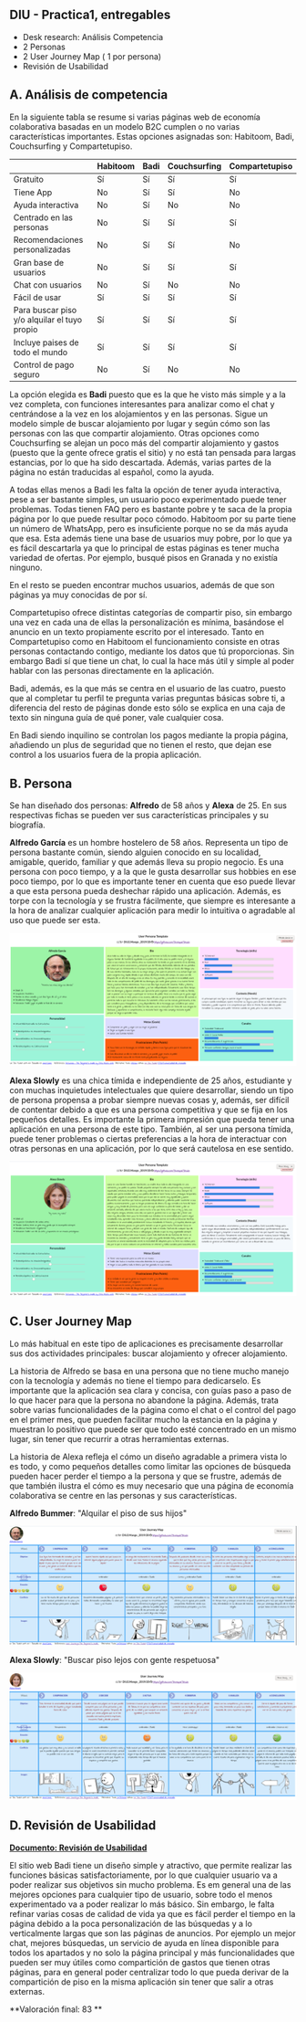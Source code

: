 ## DIU - Practica1, entregables




- Desk research: Análisis Competencia 
- 2 Personas 
- 2 User Journey Map  ( 1 por persona)
- Revisión de Usabilidad 



## A. Análisis de competencia

En la siguiente tabla se resume si varias páginas web de economía colaborativa basadas en un modelo B2C cumplen o no varias características importantes. Estas opciones asignadas son: Habitoom, Badi, Couchsurfing y Compartetupiso.

|                                              | Habitoom | **Badi** | Couchsurfing | Compartetupiso |
| -------------------------------------------- | -------- | -------- | ------------ | -------------- |
| Gratuito                                     | Sí       | Sí       | Sí           | Sí             |
| Tiene App                                    | No       | Sí       | Sí           | No             |
| Ayuda interactiva                            | No       | Sí       | No           | No             |
| Centrado en las personas                     | No       | Sí       | Sí           | Sí             |
| Recomendaciones personalizadas               | No       | Sí       | Sí           | No             |
| Gran base de usuarios                        | No       | Sí       | Sí           | Sí             |
| Chat con usuarios                            | No       | Sí       | No           | No             |
| Fácil de usar                                | Sí       | Sí       | Sí           | Sí             |
| Para buscar piso y/o alquilar el tuyo propio | Sí       | Sí       | Sí           | Sí             |
| Incluye paises de todo el mundo              | Sí       | Sí       | Sí           | Sí             |
| Control de pago seguro                       | No       | Sí       | No           | No             |

La opción elegida es **Badi** puesto que es la que he visto más simple y a la vez completa, con funciones interesantes para analizar como el chat y centrándose a la vez en los alojamientos y en las personas. Sigue un modelo simple de buscar alojamiento por lugar y según cómo son las personas con las que compartir alojamiento. Otras opciones como Couchsurfing se alejan un poco más del compartir alojamiento y gastos (puesto que la gente ofrece gratis el sitio) y no está tan pensada para largas estancias, por lo que ha sido descartada. Además, varias partes de la página no están traducidas al español, como la ayuda.

A todas ellas menos a Badi les falta la opción de tener ayuda interactiva, pese a ser bastante simples, un usuario poco experimentado puede tener problemas. Todas tienen FAQ pero es bastante pobre y te saca de la propia página por lo que puede resultar poco cómodo. Habitoom por su parte tiene un número de WhatsApp, pero es insuficiente porque no se da más ayuda que esa. Esta además tiene una base de usuarios muy pobre, por lo que ya es fácil descartarla ya que lo principal de estas páginas es tener mucha variedad de ofertas. Por ejemplo, busqué pisos en Granada y no existía ninguno. 

En el resto se pueden encontrar muchos usuarios, además de que son páginas ya muy conocidas de por sí.

Compartetupiso ofrece distintas categorías de compartir piso, sin embargo una vez en cada una de ellas la personalización es mínima, basándose el anuncio en un texto propiamente escrito por el interesado. Tanto en Compartetupiso como en Habitoom el funcionamiento consiste en otras personas contactando contigo, mediante los datos que tú proporcionas. Sin embargo Badi sí que tiene un chat, lo cual la hace más útil y simple al poder hablar con las personas directamente en la aplicación.

Badi, además, es la que más se centra en el usuario de las cuatro, puesto que al completar tu perfil te pregunta varias preguntas básicas sobre ti, a diferencia del resto de páginas donde esto sólo se explica en una caja de texto sin ninguna guía de qué poner, vale cualquier cosa.

En Badi siendo inquilino se controlan los pagos mediante la propia página, añadiendo un plus de seguridad que no tienen el resto, que dejan ese control a los usuarios fuera de la propia aplicación.



## B. Persona

Se han diseñado dos personas: **Alfredo** de 58 años y **Alexa** de 25. En sus respectivas fichas se pueden ver sus características principales y su biografía.

**Alfredo García** es un hombre hostelero de 58 años. Representa un tipo de persona bastante común, siendo alguien conocido en su localidad, amigable, querido, familiar y que además lleva su propio negocio. Es una persona con poco tiempo, y a la que le gusta desarrollar sus hobbies en ese poco tiempo, por lo que  es importante tener en cuenta que eso puede llevar a que esta persona pueda deshechar rápido una aplicación. Además, es torpe con la tecnología y se frustra fácilmente, que siempre es interesante a la hora de analizar cualquier aplicación para medir lo intuitiva o agradable al uso que puede ser esta. 

![](./persona1.png)

**Alexa Slowly** es una chica tímida e independiente de 25 años, estudiante y con muchas inquietudes intelectuales que quiere desarrollar, siendo un tipo de persona propensa a probar siempre nuevas cosas y, además, ser difícil de contentar debido a que es una persona competitiva y que se fija en los pequeños detalles. Es importante la primera impresión que pueda tener una aplicación en una persona de este tipo. También, al ser una persona tímida, puede tener problemas o ciertas preferencias a la hora de interactuar con otras personas en una aplicación, por lo que será cautelosa en ese sentido.

![](./persona2.png)

## C. User Journey Map

Lo más habitual en este tipo de aplicaciones es precisamente desarrollar sus dos actividades principales: buscar alojamiento y ofrecer alojamiento. 

La historia de Alfredo se basa en una persona que no tiene mucho manejo con la tecnología y además no tiene el tiempo para dedicarselo. Es importante que la aplicación sea clara y concisa, con guías paso a paso de lo que hacer para que la persona no abandone la página. Además, trata sobre varias funcionalidades de la página como el chat o el control del pago en el primer mes, que pueden facilitar mucho la estancia en la página y muestran lo positivo que puede ser que todo esté concentrado en un mismo lugar, sin tener que recurrir a otras herramientas externas.

La historia de Alexa refleja el cómo un diseño agradable a primera vista lo es todo, y como pequeños detalles como limitar las opciones de búsqueda pueden hacer perder el tiempo a la persona y que se frustre, además de que también ilustra el cómo es muy necesario que una página de economía colaborativa se centre en las personas y sus características.

**Alfredo Bummer**: "Alquilar el piso de sus hijos"

![](./mapa1.png)

**Alexa Slowly**: "Buscar piso lejos con gente respetuosa"

![](./mapa2.png)

## D. Revisión de Usabilidad

[**Documento: Revisión de Usabilidad**](./Usability-review.pdf)

El sitio web Badi tiene un diseño simple y atractivo, que permite realizar las funciones básicas satisfactoriamente, por lo que cualquier usuario va a poder realizar sus objetivos sin mucho problema. Es em general una de las mejores opciones para cualquier tipo de usuario, sobre todo el menos experimentado va a poder realizar lo más básico. Sin embargo, le falta refinar varias cosas de calidad de vida ya que es fácil perder el tiempo en la página debido a la poca personalización de las búsquedas y a lo verticalmente largas que son las páginas de anuncios. Por ejemplo un mejor chat, mejores búsquedas, un servicio de ayuda en línea disponible para todos los apartados y no solo la página principal y más funcionalidades que pueden ser muy útiles como compartición de gastos que tienen otras páginas, para en general poder centralizar todo lo que pueda derivar de la compartición de piso en la misma aplicación sin tener que salir a otras externas.

**Valoración final: 83 ** 